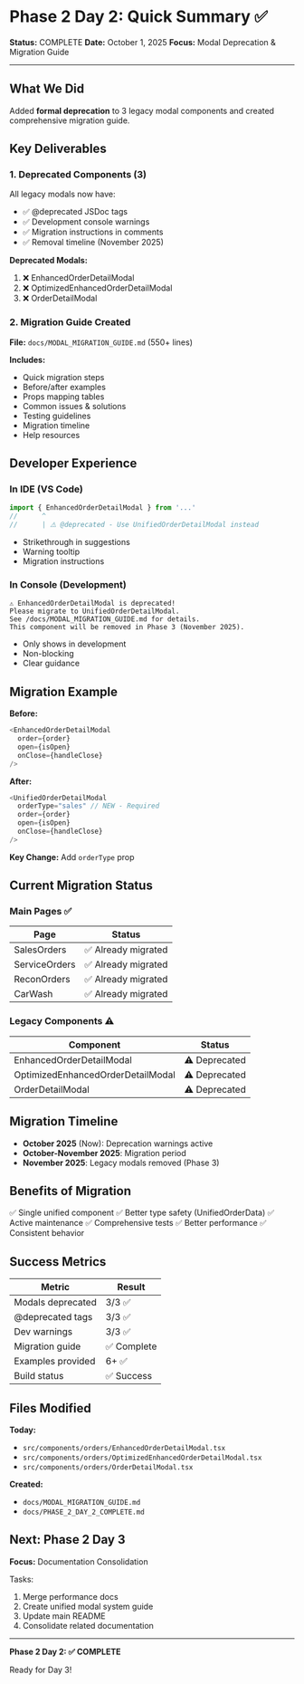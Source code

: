# Phase 2 Day 2: Quick Summary ✅

**Status:** COMPLETE
**Date:** October 1, 2025
**Focus:** Modal Deprecation & Migration Guide

---

## What We Did

Added **formal deprecation** to 3 legacy modal components and created comprehensive migration guide.

## Key Deliverables

### 1. Deprecated Components (3)

All legacy modals now have:
- ✅ @deprecated JSDoc tags
- ✅ Development console warnings
- ✅ Migration instructions in comments
- ✅ Removal timeline (November 2025)

**Deprecated Modals:**
1. ❌ EnhancedOrderDetailModal
2. ❌ OptimizedEnhancedOrderDetailModal
3. ❌ OrderDetailModal

### 2. Migration Guide Created

**File:** `docs/MODAL_MIGRATION_GUIDE.md` (550+ lines)

**Includes:**
- Quick migration steps
- Before/after examples
- Props mapping tables
- Common issues & solutions
- Testing guidelines
- Migration timeline
- Help resources

## Developer Experience

### In IDE (VS Code)

```typescript
import { EnhancedOrderDetailModal } from '...'
//      ^
//      | ⚠️ @deprecated - Use UnifiedOrderDetailModal instead
```

- Strikethrough in suggestions
- Warning tooltip
- Migration instructions

### In Console (Development)

```
⚠️ EnhancedOrderDetailModal is deprecated!
Please migrate to UnifiedOrderDetailModal.
See /docs/MODAL_MIGRATION_GUIDE.md for details.
This component will be removed in Phase 3 (November 2025).
```

- Only shows in development
- Non-blocking
- Clear guidance

## Migration Example

**Before:**
```typescript
<EnhancedOrderDetailModal
  order={order}
  open={isOpen}
  onClose={handleClose}
/>
```

**After:**
```typescript
<UnifiedOrderDetailModal
  orderType="sales" // NEW - Required
  order={order}
  open={isOpen}
  onClose={handleClose}
/>
```

**Key Change:** Add `orderType` prop

## Current Migration Status

### Main Pages ✅

| Page | Status |
|------|--------|
| SalesOrders | ✅ Already migrated |
| ServiceOrders | ✅ Already migrated |
| ReconOrders | ✅ Already migrated |
| CarWash | ✅ Already migrated |

### Legacy Components ⚠️

| Component | Status |
|-----------|--------|
| EnhancedOrderDetailModal | ⚠️ Deprecated |
| OptimizedEnhancedOrderDetailModal | ⚠️ Deprecated |
| OrderDetailModal | ⚠️ Deprecated |

## Migration Timeline

- **October 2025** (Now): Deprecation warnings active
- **October-November 2025**: Migration period
- **November 2025**: Legacy modals removed (Phase 3)

## Benefits of Migration

✅ Single unified component
✅ Better type safety (UnifiedOrderData)
✅ Active maintenance
✅ Comprehensive tests
✅ Better performance
✅ Consistent behavior

## Success Metrics

| Metric | Result |
|--------|--------|
| Modals deprecated | 3/3 ✅ |
| @deprecated tags | 3/3 ✅ |
| Dev warnings | 3/3 ✅ |
| Migration guide | ✅ Complete |
| Examples provided | 6+ ✅ |
| Build status | ✅ Success |

## Files Modified

**Today:**
- `src/components/orders/EnhancedOrderDetailModal.tsx`
- `src/components/orders/OptimizedEnhancedOrderDetailModal.tsx`
- `src/components/orders/OrderDetailModal.tsx`

**Created:**
- `docs/MODAL_MIGRATION_GUIDE.md`
- `docs/PHASE_2_DAY_2_COMPLETE.md`

## Next: Phase 2 Day 3

**Focus:** Documentation Consolidation

Tasks:
1. Merge performance docs
2. Create unified modal system guide
3. Update main README
4. Consolidate related documentation

---

**Phase 2 Day 2: ✅ COMPLETE**

Ready for Day 3!
